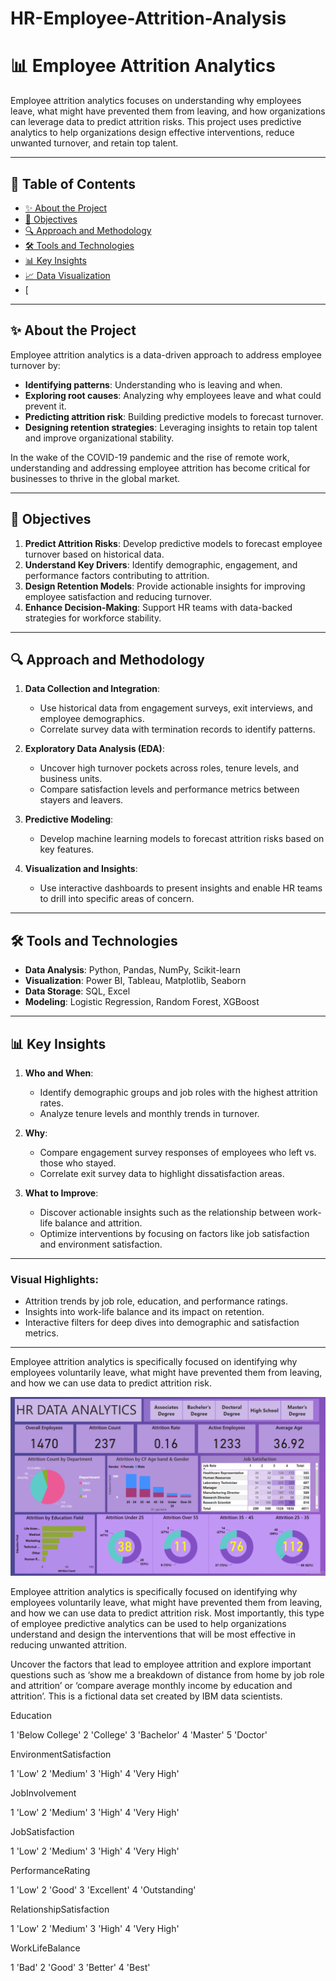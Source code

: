# HR-Employee-Attrition-Analysis
# 📊 Employee Attrition Analytics

Employee attrition analytics focuses on understanding why employees leave, what might have prevented them from leaving, and how organizations can leverage data to predict attrition risks. This project uses predictive analytics to help organizations design effective interventions, reduce unwanted turnover, and retain top talent.

---

## 📜 Table of Contents
- [✨ About the Project](#-about-the-project)
- [🎯 Objectives](#-objectives)
- [🔍 Approach and Methodology](#-approach-and-methodology)
- [🛠️ Tools and Technologies](#️-tools-and-technologies)
- [📊 Key Insights](#-key-insights)
- [📈 Data Visualization](#-data-visualization)
- [

---

## ✨ About the Project

Employee attrition analytics is a data-driven approach to address employee turnover by:
- **Identifying patterns**: Understanding who is leaving and when.
- **Exploring root causes**: Analyzing why employees leave and what could prevent it.
- **Predicting attrition risk**: Building predictive models to forecast turnover.
- **Designing retention strategies**: Leveraging insights to retain top talent and improve organizational stability.

In the wake of the COVID-19 pandemic and the rise of remote work, understanding and addressing employee attrition has become critical for businesses to thrive in the global market.

---

## 🎯 Objectives

1. **Predict Attrition Risks**: Develop predictive models to forecast employee turnover based on historical data.
2. **Understand Key Drivers**: Identify demographic, engagement, and performance factors contributing to attrition.
3. **Design Retention Models**: Provide actionable insights for improving employee satisfaction and reducing turnover.
4. **Enhance Decision-Making**: Support HR teams with data-backed strategies for workforce stability.

---

## 🔍 Approach and Methodology

1. **Data Collection and Integration**:
   - Use historical data from engagement surveys, exit interviews, and employee demographics.
   - Correlate survey data with termination records to identify patterns.

2. **Exploratory Data Analysis (EDA)**:
   - Uncover high turnover pockets across roles, tenure levels, and business units.
   - Compare satisfaction levels and performance metrics between stayers and leavers.

3. **Predictive Modeling**:
   - Develop machine learning models to forecast attrition risks based on key features.

4. **Visualization and Insights**:
   - Use interactive dashboards to present insights and enable HR teams to drill into specific areas of concern.

---

## 🛠️ Tools and Technologies

- **Data Analysis**: Python, Pandas, NumPy, Scikit-learn
- **Visualization**: Power BI, Tableau, Matplotlib, Seaborn
- **Data Storage**: SQL, Excel
- **Modeling**: Logistic Regression, Random Forest, XGBoost

---

## 📊 Key Insights

1. **Who and When**:
   - Identify demographic groups and job roles with the highest attrition rates.
   - Analyze tenure levels and monthly trends in turnover.

2. **Why**:
   - Compare engagement survey responses of employees who left vs. those who stayed.
   - Correlate exit survey data to highlight dissatisfaction areas.

3. **What to Improve**:
   - Discover actionable insights such as the relationship between work-life balance and attrition.
   - Optimize interventions by focusing on factors like job satisfaction and environment satisfaction.

---



### Visual Highlights:
- Attrition trends by job role, education, and performance ratings.
- Insights into work-life balance and its impact on retention.
- Interactive filters for deep dives into demographic and satisfaction metrics.

---


Employee attrition analytics is specifically focused on identifying why employees voluntarily leave, what might have prevented them from leaving, and how we can use data to predict attrition risk.

![hr_analysis](https://github.com/ShrishtiHore/HR-Employee-Attrition-Analysis/blob/main/HR_Analytics_Dashboard.PNG)

Employee attrition analytics is specifically focused on identifying why employees voluntarily leave, what might have prevented them from leaving, and how we can use data to predict attrition risk. Most importantly, this type of employee predictive analytics can be used to help organizations understand and design the interventions that will be most effective in reducing unwanted attrition.


Uncover the factors that lead to employee attrition and explore important questions such as ‘show me a breakdown of distance from home by job role and attrition’ or ‘compare average monthly income by education and attrition’. This is a fictional data set created by IBM data scientists.

Education

1 'Below College'
2 'College'
3 'Bachelor'
4 'Master'
5 'Doctor'

EnvironmentSatisfaction

1 'Low'
2 'Medium'
3 'High'
4 'Very High'

JobInvolvement

1 'Low'
2 'Medium'
3 'High'
4 'Very High'

JobSatisfaction

1 'Low'
2 'Medium'
3 'High'
4 'Very High'

PerformanceRating

1 'Low'
2 'Good'
3 'Excellent'
4 'Outstanding'

RelationshipSatisfaction

1 'Low'
2 'Medium'
3 'High'
4 'Very High'

WorkLifeBalance

1 'Bad'
2 'Good'
3 'Better'
4 'Best'
